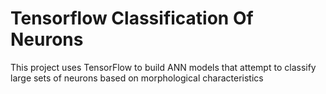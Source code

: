 # Tensorflow Classification Of Neurons
This project uses TensorFlow to build ANN models that attempt to classify large sets of neurons based on morphological characteristics
